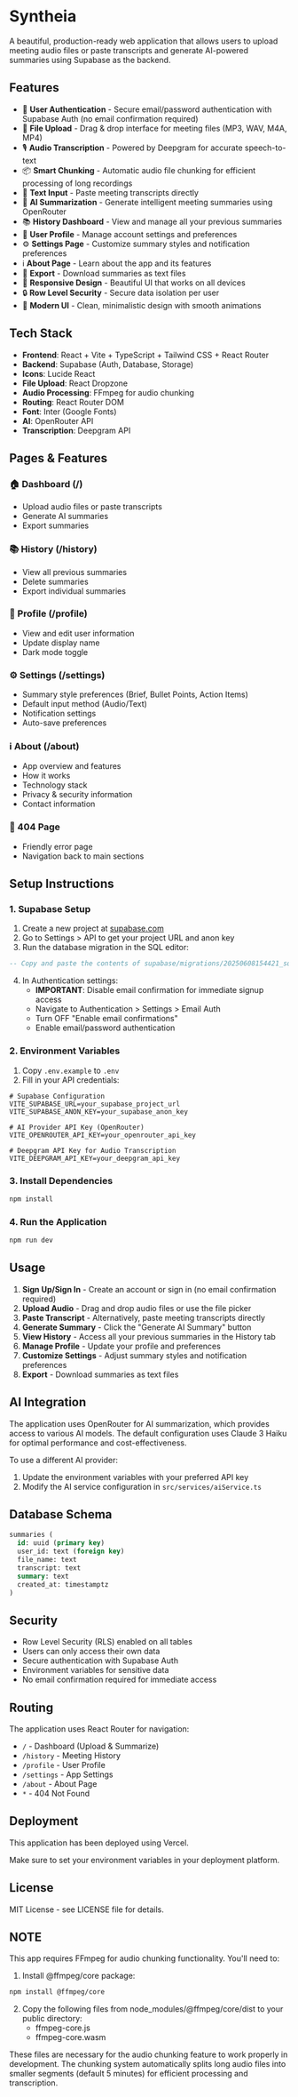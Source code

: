 # Syntheia

A beautiful, production-ready web application that allows users to upload meeting audio files or paste transcripts and generate AI-powered summaries using Supabase as the backend.

## Features

- 🔐 **User Authentication** - Secure email/password authentication with Supabase Auth (no email confirmation required)
- 📁 **File Upload** - Drag & drop interface for meeting files (MP3, WAV, M4A, MP4)
- 🎙️ **Audio Transcription** - Powered by Deepgram for accurate speech-to-text
- 📦 **Smart Chunking** - Automatic audio file chunking for efficient processing of long recordings
- 📝 **Text Input** - Paste meeting transcripts directly
- 🤖 **AI Summarization** - Generate intelligent meeting summaries using OpenRouter
- 📚 **History Dashboard** - View and manage all your previous summaries
- 👤 **User Profile** - Manage account settings and preferences
- ⚙️ **Settings Page** - Customize summary styles and notification preferences
- ℹ️ **About Page** - Learn about the app and its features
- 💾 **Export** - Download summaries as text files
- 📱 **Responsive Design** - Beautiful UI that works on all devices
- 🔒 **Row Level Security** - Secure data isolation per user
- 🎨 **Modern UI** - Clean, minimalistic design with smooth animations

## Tech Stack

- **Frontend**: React + Vite + TypeScript + Tailwind CSS + React Router
- **Backend**: Supabase (Auth, Database, Storage)
- **Icons**: Lucide React
- **File Upload**: React Dropzone
- **Audio Processing**: FFmpeg for audio chunking
- **Routing**: React Router DOM
- **Font**: Inter (Google Fonts)
- **AI**: OpenRouter API
- **Transcription**: Deepgram API

## Pages & Features

### 🏠 Dashboard (/)

- Upload audio files or paste transcripts
- Generate AI summaries
- Export summaries

### 📚 History (/history)

- View all previous summaries
- Delete summaries
- Export individual summaries

### 👤 Profile (/profile)

- View and edit user information
- Update display name
- Dark mode toggle

### ⚙️ Settings (/settings)

- Summary style preferences (Brief, Bullet Points, Action Items)
- Default input method (Audio/Text)
- Notification settings
- Auto-save preferences

### ℹ️ About (/about)

- App overview and features
- How it works
- Technology stack
- Privacy & security information
- Contact information

### 🚫 404 Page

- Friendly error page
- Navigation back to main sections

## Setup Instructions

### 1. Supabase Setup

1. Create a new project at [supabase.com](https://supabase.com)
2. Go to Settings > API to get your project URL and anon key
3. Run the database migration in the SQL editor:

```sql
-- Copy and paste the contents of supabase/migrations/20250608154421_square_pine.sql
```

4. In Authentication settings:
   - **IMPORTANT**: Disable email confirmation for immediate signup access
   - Navigate to Authentication > Settings > Email Auth
   - Turn OFF "Enable email confirmations"
   - Enable email/password authentication

### 2. Environment Variables

1. Copy `.env.example` to `.env`
2. Fill in your API credentials:

```env
# Supabase Configuration
VITE_SUPABASE_URL=your_supabase_project_url
VITE_SUPABASE_ANON_KEY=your_supabase_anon_key

# AI Provider API Key (OpenRouter)
VITE_OPENROUTER_API_KEY=your_openrouter_api_key

# Deepgram API Key for Audio Transcription
VITE_DEEPGRAM_API_KEY=your_deepgram_api_key
```

### 3. Install Dependencies

```bash
npm install
```

### 4. Run the Application

```bash
npm run dev
```

## Usage

1. **Sign Up/Sign In** - Create an account or sign in (no email confirmation required)
2. **Upload Audio** - Drag and drop audio files or use the file picker
3. **Paste Transcript** - Alternatively, paste meeting transcripts directly
4. **Generate Summary** - Click the "Generate AI Summary" button
5. **View History** - Access all your previous summaries in the History tab
6. **Manage Profile** - Update your profile and preferences
7. **Customize Settings** - Adjust summary styles and notification preferences
8. **Export** - Download summaries as text files

## AI Integration

The application uses OpenRouter for AI summarization, which provides access to various AI models. The default configuration uses Claude 3 Haiku for optimal performance and cost-effectiveness.

To use a different AI provider:

1. Update the environment variables with your preferred API key
2. Modify the AI service configuration in `src/services/aiService.ts`

## Database Schema

```sql
summaries (
  id: uuid (primary key)
  user_id: text (foreign key)
  file_name: text
  transcript: text
  summary: text
  created_at: timestamptz
)
```

## Security

- Row Level Security (RLS) enabled on all tables
- Users can only access their own data
- Secure authentication with Supabase Auth
- Environment variables for sensitive data
- No email confirmation required for immediate access

## Routing

The application uses React Router for navigation:

- `/` - Dashboard (Upload & Summarize)
- `/history` - Meeting History
- `/profile` - User Profile
- `/settings` - App Settings
- `/about` - About Page
- `*` - 404 Not Found

## Deployment

This application has been deployed using Vercel.

Make sure to set your environment variables in your deployment platform.

## License

MIT License - see LICENSE file for details.

## NOTE

This app requires FFmpeg for audio chunking functionality. You'll need to:

1. Install @ffmpeg/core package:

```bash
npm install @ffmpeg/core
```

2. Copy the following files from node_modules/@ffmpeg/core/dist to your public directory:
   - ffmpeg-core.js
   - ffmpeg-core.wasm

These files are necessary for the audio chunking feature to work properly in development. The chunking system automatically splits long audio files into smaller segments (default 5 minutes) for efficient processing and transcription.
